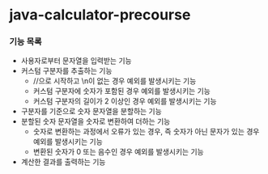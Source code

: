 # java-calculator-precourse

### 기능 목록

- 사용자로부터 문자열을 입력받는 기능
- 커스텀 구분자를 추출하는 기능
    - //으로 시작하고 \n이 없는 경우 예외를 발생시키는 기능
    - 커스텀 구분자에 숫자가 포함된 경우 예외를 발생시키는 기능
    - 커스텀 구분자의 길이가 2 이상인 경우 예외를 발생시키는 기능
- 구분자를 기준으로 숫자 문자열을 분할하는 기능
- 분할된 숫자 문자열을 숫자로 변환하여 더하는 기능
    - 숫자로 변환하는 과정에서 오류가 있는 경우, 즉 숫자가 아닌 문자가 있는 경우 예외를 발생시키는 기능
    - 변환된 숫자가 0 또는 음수인 경우 예외를 발생시키는 기능
- 계산한 결과를 출력하는 기능